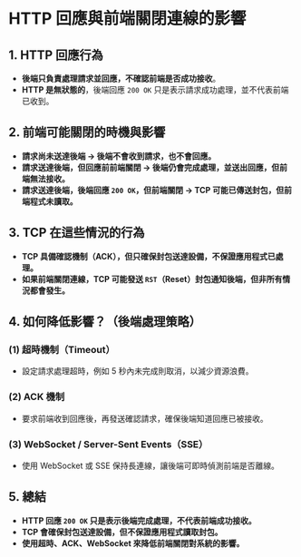 # HTTP 回應與前端關閉連線的影響

## **1. HTTP 回應行為**
- **後端只負責處理請求並回應，不確認前端是否成功接收**。
- **HTTP 是無狀態的**，後端回應 `200 OK` 只是表示請求成功處理，並不代表前端已收到。

## **2. 前端可能關閉的時機與影響**
- **請求尚未送達後端 → 後端不會收到請求，也不會回應。**
- **請求送達後端，但回應前前端關閉 → 後端仍會完成處理，並送出回應，但前端無法接收。**
- **請求送達後端，後端回應 `200 OK`，但前端關閉 → TCP 可能已傳送封包，但前端程式未讀取。**

## **3. TCP 在這些情況的行為**
- **TCP 具備確認機制（ACK），但只確保封包送達設備，不保證應用程式已處理。**
- **如果前端關閉連線，TCP 可能發送 `RST`（Reset）封包通知後端，但非所有情況都會發生。**

## **4. 如何降低影響？（後端處理策略）**
### **(1) 超時機制（Timeout）**
- 設定請求處理超時，例如 5 秒內未完成則取消，以減少資源浪費。

### **(2) ACK 機制**
- 要求前端收到回應後，再發送確認請求，確保後端知道回應已被接收。

### **(3) WebSocket / Server-Sent Events（SSE）**
- 使用 WebSocket 或 SSE 保持長連線，讓後端可即時偵測前端是否離線。

## **5. 總結**
- **HTTP 回應 `200 OK` 只是表示後端完成處理，不代表前端成功接收。**
- **TCP 會確保封包送達設備，但不保證應用程式讀取封包。**
- **使用超時、ACK、WebSocket 來降低前端關閉對系統的影響。**

